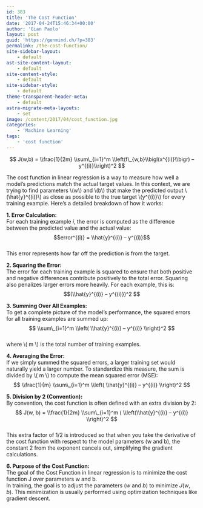 ```yaml
---
id: 383
title: 'The Cost Function'
date: '2017-04-24T15:46:34+00:00'
author: 'Gian Paolo'
layout: post
guid: 'https://genmind.ch/?p=383'
permalink: /the-cost-function/
site-sidebar-layout:
    - default
ast-site-content-layout:
    - default
site-content-style:
    - default
site-sidebar-style:
    - default
theme-transparent-header-meta:
    - default
astra-migrate-meta-layouts:
    - set
image: /content/2017/04/cost_function.jpg
categories:
    - 'Machine Learning'
tags:
    - 'cost function'
---
```


$$  
J(w,b) = \\frac{1}{2m} \\sum\_{i=1}^m \\left(f\_{w,b}\\bigl(x^{(i)}\\bigr) – y^{(i)}\\right)^2  
$$

The cost function in linear regression is a way to measure how well a model’s predictions match the actual target values. In this context, we are trying to find parameters \\(w\\) and \\(b\\) that make the predicted output \\(\\hat{y}^{(i)}\\) as close as possible to the true target \\(y^{(i)}\\) for every training example. Here’s a detailed breakdown of how it works:

**1. Error Calculation:**  
For each training example $i$, the error is computed as the difference between the predicted value and the actual value:  
$$error^{(i)} = \\hat{y}^{(i)} – y^{(i)}$$  
This error represents how far off the prediction is from the target.

**2. Squaring the Error:**  
The error for each training example is squared to ensure that both positive and negative differences contribute positively to the total error. Squaring also penalizes larger errors more heavily. For each example, this is:  
$$(\\hat{y}^{(i)} – y^{(i)})^2 $$

**3. Summing Over All Examples:**  
To get a complete picture of the model’s performance, the squared errors for all training examples are summed up:  
$$  
\\sum\_{i=1}^m \\left( \\hat{y}^{(i)} – y^{(i)} \\right)^2  
$$  
where \\( m \\) is the total number of training examples.

**4. Averaging the Error:**  
If we simply summed the squared errors, a larger training set would naturally yield a larger number. To standardize this measure, the sum is divided by \\( m \\) to compute the mean squared error (MSE):  
$$  
\\frac{1}{m} \\sum\_{i=1}^m \\left( \\hat{y}^{(i)} – y^{(i)} \\right)^2  
$$

**5. Division by 2 (Convention):**  
By convention, the cost function is often defined with an extra division by 2:  
$$  
J(w, b) = \\frac{1}{2m} \\sum\_{i=1}^m ( \\left(\\hat{y}^{(i)} – y^{(i)} \\right)^2  
$$  
This extra factor of 1/2 is introduced so that when you take the derivative of the cost function with respect to the model parameters (w and b), the constant 2 from the exponent cancels out, simplifying the gradient calculations.

**6. Purpose of the Cost Function:**  
The goal of the Cost Function in linear regression is to minimize the cost function J over parameters w and b.  
In training, the goal is to adjust the parameters ($w$ and $b$) to minimize $J(w, b)$. This minimization is usually performed using optimization techniques like gradient descent.

